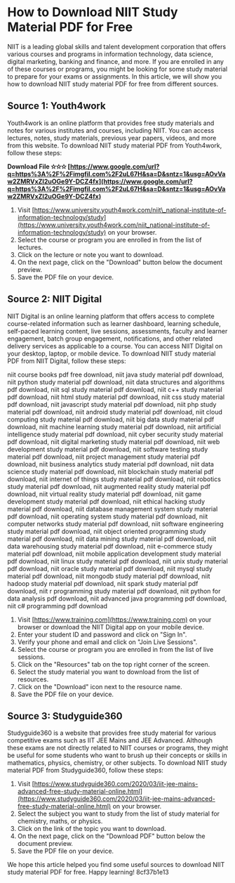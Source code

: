# How to Download NIIT Study Material PDF for Free
 
NIIT is a leading global skills and talent development corporation that offers various courses and programs in information technology, data science, digital marketing, banking and finance, and more. If you are enrolled in any of these courses or programs, you might be looking for some study material to prepare for your exams or assignments. In this article, we will show you how to download NIIT study material PDF for free from different sources.
 
## Source 1: Youth4work
 
Youth4work is an online platform that provides free study materials and notes for various institutes and courses, including NIIT. You can access lectures, notes, study materials, previous year papers, videos, and more from this website. To download NIIT study material PDF from Youth4work, follow these steps:
 
**Download File ✫✫✫ [https://www.google.com/url?q=https%3A%2F%2Fimgfil.com%2F2uL67H&sa=D&sntz=1&usg=AOvVaw2ZMRVxZI2uOGe9Y-DCZ4fx](https://www.google.com/url?q=https%3A%2F%2Fimgfil.com%2F2uL67H&sa=D&sntz=1&usg=AOvVaw2ZMRVxZI2uOGe9Y-DCZ4fx)**


 
1. Visit [https://www.university.youth4work.com/niit\_national-institute-of-information-technology/study](https://www.university.youth4work.com/niit_national-institute-of-information-technology/study) on your browser.
2. Select the course or program you are enrolled in from the list of lectures.
3. Click on the lecture or note you want to download.
4. On the next page, click on the "Download" button below the document preview.
5. Save the PDF file on your device.

## Source 2: NIIT Digital
 
NIIT Digital is an online learning platform that offers access to complete course-related information such as learner dashboard, learning schedule, self-paced learning content, live sessions, assessments, faculty and learner engagement, batch group engagement, notifications, and other related delivery services as applicable to a course. You can access NIIT Digital on your desktop, laptop, or mobile device. To download NIIT study material PDF from NIIT Digital, follow these steps:
 
niit course books pdf free download,  niit java study material pdf download,  niit python study material pdf download,  niit data structures and algorithms pdf download,  niit sql study material pdf download,  niit c++ study material pdf download,  niit html study material pdf download,  niit css study material pdf download,  niit javascript study material pdf download,  niit php study material pdf download,  niit android study material pdf download,  niit cloud computing study material pdf download,  niit big data study material pdf download,  niit machine learning study material pdf download,  niit artificial intelligence study material pdf download,  niit cyber security study material pdf download,  niit digital marketing study material pdf download,  niit web development study material pdf download,  niit software testing study material pdf download,  niit project management study material pdf download,  niit business analytics study material pdf download,  niit data science study material pdf download,  niit blockchain study material pdf download,  niit internet of things study material pdf download,  niit robotics study material pdf download,  niit augmented reality study material pdf download,  niit virtual reality study material pdf download,  niit game development study material pdf download,  niit ethical hacking study material pdf download,  niit database management system study material pdf download,  niit operating system study material pdf download,  niit computer networks study material pdf download,  niit software engineering study material pdf download,  niit object oriented programming study material pdf download,  niit data mining study material pdf download,  niit data warehousing study material pdf download,  niit e-commerce study material pdf download,  niit mobile application development study material pdf download,  niit linux study material pdf download,  niit unix study material pdf download,  niit oracle study material pdf download,  niit mysql study material pdf download,  niit mongodb study material pdf download,  niit hadoop study material pdf download,  niit spark study material pdf download,  niit r programming study material pdf download,  niit python for data analysis pdf download,  niit advanced java programming pdf download,  niit c# programming pdf download

1. Visit [https://www.training.com](https://www.training.com) on your browser or download the NIIT Digital app on your mobile device.
2. Enter your student ID and password and click on "Sign In".
3. Verify your phone and email and click on "Join Live Sessions".
4. Select the course or program you are enrolled in from the list of live sessions.
5. Click on the "Resources" tab on the top right corner of the screen.
6. Select the study material you want to download from the list of resources.
7. Click on the "Download" icon next to the resource name.
8. Save the PDF file on your device.

## Source 3: Studyguide360
 
Studyguide360 is a website that provides free study material for various competitive exams such as IIT JEE Mains and JEE Advanced. Although these exams are not directly related to NIIT courses or programs, they might be useful for some students who want to brush up their concepts or skills in mathematics, physics, chemistry, or other subjects. To download NIIT study material PDF from Studyguide360, follow these steps:

1. Visit [https://www.studyguide360.com/2020/03/iit-jee-mains-advanced-free-study-material-online.html](https://www.studyguide360.com/2020/03/iit-jee-mains-advanced-free-study-material-online.html) on your browser.
2. Select the subject you want to study from the list of study material for chemistry, maths, or physics.
3. Click on the link of the topic you want to download.
4. On the next page, click on the "Download PDF" button below the document preview.
5. Save the PDF file on your device.

We hope this article helped you find some useful sources to download NIIT study material PDF for free. Happy learning!
 8cf37b1e13
 
